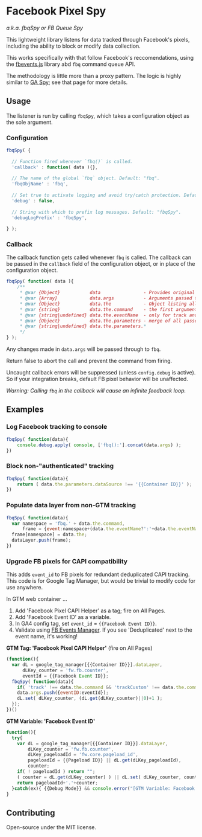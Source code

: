 # Facebook Pixel Spy

_a.k.a. fbqSpy or FB Queue Spy_

This lightweight library listens for data tracked through Facebook's pixels, 
including the ability to block or modify data collection. 
  
This works specifically with that follow Facebook's reccomendations, using the [fbevents.js](https://connect.facebook.net/en_US/fbevents.js) library abd `fbq` command queue API.

The methodology is little more than a proxy pattern. The logic is highly similar to [GA Spy](https://github.com/smhmic/ga-spy); see that page for more details.


## Usage

The listener is run by calling `fbqSpy`, which takes a configuration object as the sole argument.


### Configuration

```javascript
fbqSpy( {
  
  // Function fired whenever `fbq()` is called. 
  'callback' : function( data ){},
  
  // The name of the global `fbq` object. Default: "fbq".
  'fbqObjName' : 'fbq',
  
  // Set true to activate logging and avoid try/catch protection. Default: false.
  'debug' : false,
  
  // String with which to prefix log messages. Default: "fbqSpy".
  'debugLogPrefix' : 'fbqSpy',
  
} );
```

### Callback

The callback function gets called whenever `fbq` is called. 
The callback can be passed in the `callback` field of the configuration object, 
  or in place of the configuration object.
  

```javascript
fbqSpy( function( data ){
    /**
     * @var {Object}           data                - Provides original and parsed command arguments.
     * @var {Array}            data.args           - Arguments passed to `fbq()`.
     * @var {Object}           data.the            - Object listing all passed fields by name.
     * @var {string}           data.the.command    - the first argument (init, track, etc)
     * @var {string|undefined} data.the.eventName  - only for track and trackCustom commands
     * @var {Object}           data.the.parameters - merge of all passed objects
     * @var {string|undefined} data.the.parameters.* 
     */
} );
```

Any changes made in `data.args` will be passed through to `fbq`.

Return false to abort the call and prevent the command from firing.

Uncaught callback errors will be suppressed (unless `config.debug` is active). 
So if your integration breaks, default FB pixel behavior will be unaffected.

_Warning: Calling `fbq` in the callback will cause an infinite feedback loop._


## Examples

### Log Facebook tracking to console
```javascript
fbqSpy( function(data){
	console.debug.apply( console, ['fbq():'].concat(data.args) );
})
```

### Block non-"authenticated" tracking
```javascript
fbqSpy( function(data){
	return ( data.the.parameters.dataSource !== '{{Container ID}}' );
})
```

### Populate data layer from non-GTM tracking
```javascript
fbqSpy( function(data){
  var namespace = 'fbq.' + data.the.command,
      frame = {event:namespace+(data.the.eventName?':'+data.the.eventName:'')};
  frame[namespace] = data.the;
  dataLayer.push(frame);
})
```

### Upgrade FB pixels for CAPI compatibility

This adds `event_id` to FB pixels for redundant deduplicated CAPI tracking. 
This code is for Google Tag Manager, but would be trivial to modify code for use anywhere.

In GTM web container ...
1. Add 'Facebook Pixel CAPI Helper' as a tag; fire on All Pages.
2. Add 'Facebook Event ID' as a variable.
3. In GA4 config tag, set `event_id` = `{{Facebook Event ID}}`.
4. Validate using [FB Events Manager](https://www.facebook.com/events_manager2/list/pixel/test_events/overview). If you see 'Deduplicated' next to the event name, it's working!

**GTM Tag: 'Facebook Pixel CAPI Helper'** (fire on All Pages)
```javascript
(function(){
  var dL = google_tag_manager[{{Container ID}}].dataLayer,
      dLKey_counter = 'fw.fb.counter', 
      eventId = {{Facebook Event ID}};
  fbqSpy( function(data){ 
    if( 'track' !== data.the.command && 'trackCustom' !== data.the.command ) return;
    data.args.push({eventID:eventId});
    dL.set( dLKey_counter, (dL.get(dLKey_counter)||0)+1 );
  });
})()
```

**GTM Variable: 'Facebook Event ID'**
```javascript
function(){
  try{
    var dL = google_tag_manager[{{Container ID}}].dataLayer,
        dLKey_counter = 'fw.fb.counter',
        dLKey_pageloadId = 'fw.core.pageload_id', 
        pageloadId = {{Pageload ID}} || dL.get(dLKey_pageloadId),
        counter;
    if( ! pageloadId ) return "";
    ( counter = dL.get(dLKey_counter) ) || dL.set( dLKey_counter, counter=1 );
    return pageloadId+'.'+counter;
  }catch(ex){ {{Debug Mode}} && console.error("[GTM Variable: Facebook Event ID]",ex);}
}
```

    
## Contributing

Open-source under the MIT license.

